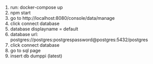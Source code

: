 1. run: docker-compose up
2. npm start
3. go to http://localhost:8080/console/data/manage
4. click connect database
5. database displayname = default
6. database url: postgres://postgres:postgrespassword@postgres:5432/postgres
7. click connect database
8. go to sql page
9. insert db dumppi (latest)
